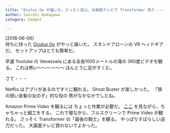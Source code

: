 ```yaml
---
title: "Oculus Go が届いた。さっそく遊ぶ。大画面テレビで Transformer 見た --- 感動。1000メートルの滝のビデオを見る。足がすくんだ"
author: Satoshi Nakagawa
category: Gadget

---
```


[2018-06-06]  
 待ちに待った
[Oculus Go](https://www.oculus.com/go/) がやっと届いた。
スタンドアローンの VR ヘッドギアだ。
セットアップはとても簡単だ。

 早速 Youtube の
Venezuela にある全長1000メートルの滝の
360度ビデオを観る。
これは怖い〜〜〜〜〜〜
ほんとうに足がすくむ。

 さて・・・

 Netflix はアプリがあるのですぐに観れる。
Ghost Buster が楽しかった。
「頭の弱い金髪の女の子」的な役の
男がなかなかでしたね。

 Amazon Prime Video を観るには
ちょっと作業が必要だ。
[ここ](https://getpocket.com/a/read/2200957697) を見ながら、ちゃちゃっと細工をする。
これで寝ながら、フルスクリーンで
Prime Video が観れる。
さっそく Transformer の「最後の騎士」を観る。
やっぱりすばらしい迫力だった。
大画面テレビ買わないでよかった。

